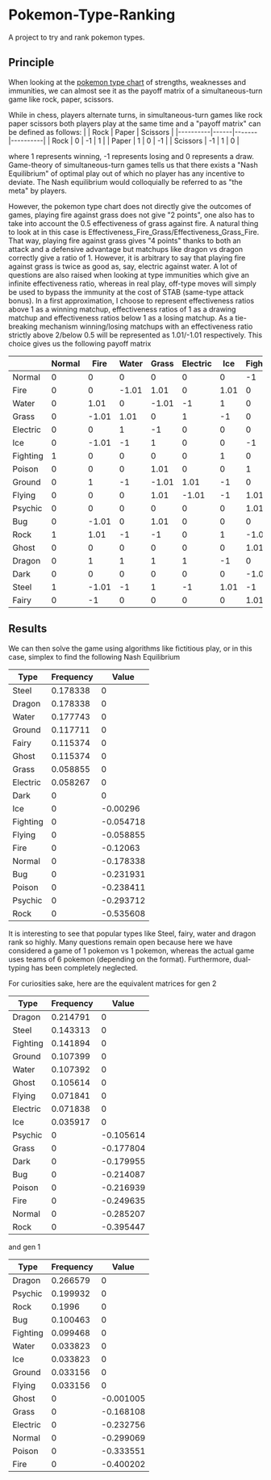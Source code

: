 # Pokemon-Type-Ranking
A project to try and rank pokemon types.

## Principle
When looking at the [pokemon type chart](https://upload.wikimedia.org/wikipedia/commons/9/97/Pokemon_Type_Chart.svg) of strengths, weaknesses and immunities, we can almost see it as the payoff matrix of a simultaneous-turn game like rock, paper, scissors.

While in chess, players alternate turns, in simultaneous-turn games like rock paper scissors both players play at the same time and a "payoff matrix" can be defined as follows:
|          | Rock | Paper | Scissors |
|----------|------|-------|----------|
| Rock     | 0    | -1    | 1        |
| Paper    | 1    | 0     | -1       |
| Scissors | -1   | 1     | 0        |

where 1 represents winning, -1 represents losing and 0 represents a draw. Game-theory of simultaneous-turn games tells us that there exists a "Nash Equilibrium" of optimal play out of which no player has any incentive to deviate. The Nash equilibrium would colloquially be referred to as "the meta" by players.

However, the pokemon type chart does not directly give the outcomes of games, playing fire against grass does not give "2 points", one also has to take into account the 0.5 effectiveness of grass against fire. A natural thing to look at in this case is Effectiveness_Fire_Grass/Effectiveness_Grass_Fire. That way, playing fire against grass gives "4 points" thanks to both an attack and a defensive advantage but matchups like dragon vs dragon correctly give a ratio of 1. However, it is arbitrary to say that playing fire against grass is twice as good as, say, electric against water. A lot of questions are also raised when looking at type immunities which give an infinite effectiveness ratio, whereas in real play, off-type moves will simply be used to bypass the immunity at the cost of STAB (same-type attack bonus). In a first approximation, I choose to represent effectiveness ratios above 1 as a winning matchup, effectiveness ratios of 1 as a drawing matchup and effectiveness ratios below 1 as a losing matchup. As a tie-breaking mechanism winning/losing matchups with an effectiveness ratio strictly above 2/below 0.5 will be represented as 1.01/-1.01 respectively. This choice gives us the following payoff matrix

|          | Normal | Fire  | Water | Grass | Electric | Ice  | Fighting | Poison | Ground | Flying | Psychic | Bug   | Rock  | Ghost | Dragon | Dark  | Steel | Fairy |
|----------|--------|-------|-------|-------|----------|------|----------|--------|--------|--------|---------|-------|-------|-------|--------|-------|-------|-------|
| Normal   | 0      | 0     | 0     | 0     | 0        | 0    | -1       | 0      | 0      | 0      | 0       | 0     | -1    | 0     | 0      | 0     | -1    | 0     |
| Fire     | 0      | 0     | -1.01 | 1.01  | 0        | 1.01 | 0        | 0      | -1     | 0      | 0       | 1.01  | -1.01 | 0     | -1     | 0     | 1.01  | 1     |
| Water    | 0      | 1.01  | 0     | -1.01 | -1       | 1    | 0        | 0      | 1      | 0      | 0       | 0     | 1     | 0     | -1     | 0     | 1     | 0     |
| Grass    | 0      | -1.01 | 1.01  | 0     | 1        | -1   | 0        | -1.01  | 1.01   | -1.01  | 0       | -1.01 | 1     | 0     | -1     | 0     | -1    | 0     |
| Electric | 0      | 0     | 1     | -1    | 0        | 0    | 0        | 0      | -1.01  | 1.01   | 0       | 0     | 0     | 0     | -1     | 0     | 1     | 0     |
| Ice      | 0      | -1.01 | -1    | 1     | 0        | 0    | -1       | 0      | 1      | 1      | 0       | 0     | -1    | 0     | 1      | 0     | -1.01 | 0     |
| Fighting | 1      | 0     | 0     | 0     | 0        | 1    | 0        | -1     | 0      | -1.01  | -1.01   | 0     | 1.01  | -1.01 | 0      | 1.01  | 1     | -1.01 |
| Poison   | 0      | 0     | 0     | 1.01  | 0        | 0    | 1        | 0      | -1.01  | 0      | -1      | 1     | -1    | -1    | 0      | 0     | -1.01 | 1.01  |
| Ground   | 0      | 1     | -1    | -1.01 | 1.01     | -1   | 0        | 1.01   | 0      | -1.01  | 0       | -1    | 1.01  | 0     | 0      | 0     | 1     | 0     |
| Flying   | 0      | 0     | 0     | 1.01  | -1.01    | -1   | 1.01     | 0      | 1.01   | 0      | 0       | 1.01  | -1.01 | 0     | 0      | 0     | -1    | 0     |
| Psychic  | 0      | 0     | 0     | 0     | 0        | 0    | 1.01     | 1      | 0      | 0      | 0       | -1    | 0     | -1    | 0      | -1.01 | -1    | 0     |
| Bug      | 0      | -1.01 | 0     | 1.01  | 0        | 0    | 0        | -1     | 1      | -1.01  | 1       | 0     | -1    | -1    | 0      | 1     | -1    | -1    |
| Rock     | 1      | 1.01  | -1    | -1    | 0        | 1    | -1.01    | 1      | -1.01  | 1.01   | 0       | 1     | 0     | 0     | 0      | 0     | -1.01 | 0     |
| Ghost    | 0      | 0     | 0     | 0     | 0        | 0    | 1.01     | 1      | 0      | 0      | 1       | 1     | 0     | 0     | 0      | -1.01 | 0     | 0     |
| Dragon   | 0      | 1     | 1     | 1     | 1        | -1   | 0        | 0      | 0      | 0      | 0       | 0     | 0     | 0     | 0      | 0     | -1    | -1.01 |
| Dark     | 0      | 0     | 0     | 0     | 0        | 0    | -1.01    | 0      | 0      | 0      | 1.01    | -1    | 0     | 1.01  | 0      | 0     | 0     | -1.01 |
| Steel    | 1      | -1.01 | -1    | 1     | -1       | 1.01 | -1       | 1.01   | -1     | 1      | 1       | 1     | 1.01  | 0     | 1      | 0     | 0     | 1.01  |
| Fairy    | 0      | -1    | 0     | 0     | 0        | 0    | 1.01     | -1.01  | 0      | 0      | 0       | 1     | 0     | 0     | 1.01   | 1.01  | -1.01 | 0     |

## Results

We can then solve the game using algorithms like fictitious play, or in this case, simplex to find the following Nash Equilibrium

| Type     | Frequency | Value     |
|----------|-----------|-----------|
| Steel    | 0.178338  | 0         |
| Dragon   | 0.178338  | 0         |
| Water    | 0.177743  | 0         |
| Ground   | 0.117711  | 0         |
| Fairy    | 0.115374  | 0         |
| Ghost    | 0.115374  | 0         |
| Grass    | 0.058855  | 0         |
| Electric | 0.058267  | 0         |
| Dark     | 0         | 0         |
| Ice      | 0         | -0.00296  |
| Fighting | 0         | -0.054718 |
| Flying   | 0         | -0.058855 |
| Fire     | 0         | -0.12063  |
| Normal   | 0         | -0.178338 |
| Bug      | 0         | -0.231931 |
| Poison   | 0         | -0.238411 |
| Psychic  | 0         | -0.293712 |
| Rock     | 0         | -0.535608 |

It is interesting to see that popular types like Steel, fairy, water and dragon rank so highly. Many questions remain open because here we have considered a game of 1 pokemon vs 1 pokemon, whereas the actual game uses teams of 6 pokemon (depending on the format). Furthermore, dual-typing has been completely neglected.

For curiosities sake, here are the equivalent matrices for gen 2

| Type     | Frequency | Value     |
|----------|-----------|-----------|
| Dragon   | 0.214791  | 0         |
| Steel    | 0.143313  | 0         |
| Fighting | 0.141894  | 0         |
| Ground   | 0.107399  | 0         |
| Water    | 0.107392  | 0         |
| Ghost    | 0.105614  | 0         |
| Flying   | 0.071841  | 0         |
| Electric | 0.071838  | 0         |
| Ice      | 0.035917  | 0         |
| Psychic  | 0         | -0.105614 |
| Grass    | 0         | -0.177804 |
| Dark     | 0         | -0.179955 |
| Bug      | 0         | -0.214087 |
| Poison   | 0         | -0.216939 |
| Fire     | 0         | -0.249635 |
| Normal   | 0         | -0.285207 |
| Rock     | 0         | -0.395447 |

and gen 1

| Type     | Frequency | Value     |
|----------|-----------|-----------|
| Dragon   | 0.266579  | 0         |
| Psychic  | 0.199932  | 0         |
| Rock     | 0.1996    | 0         |
| Bug      | 0.100463  | 0         |
| Fighting | 0.099468  | 0         |
| Water    | 0.033823  | 0         |
| Ice      | 0.033823  | 0         |
| Ground   | 0.033156  | 0         |
| Flying   | 0.033156  | 0         |
| Ghost    | 0         | -0.001005 |
| Grass    | 0         | -0.168108 |
| Electric | 0         | -0.232756 |
| Normal   | 0         | -0.299069 |
| Poison   | 0         | -0.333551 |
| Fire     | 0         | -0.400202 |
